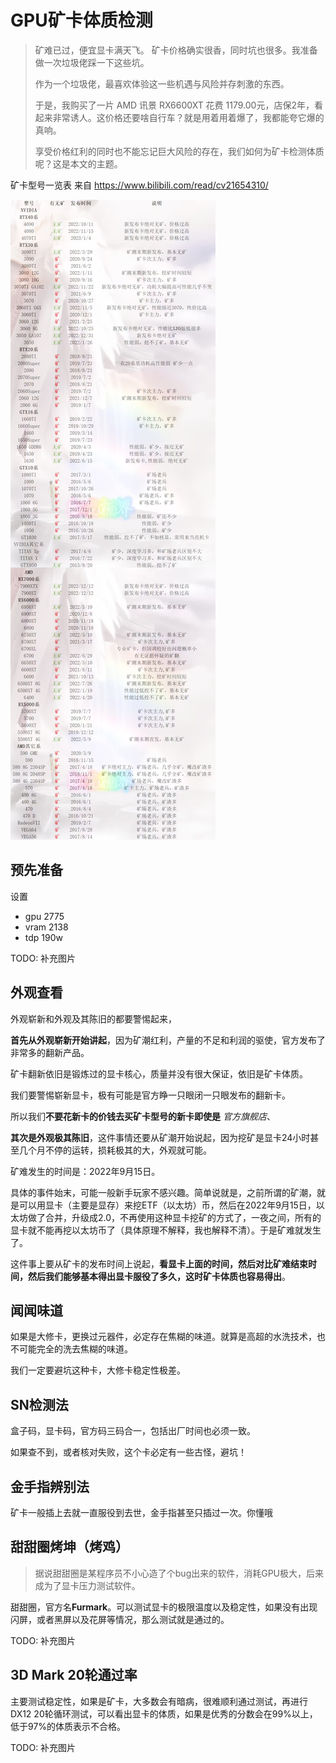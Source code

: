 # GPU矿卡体质检测

> 矿难已过，便宜显卡满天飞。 矿卡价格确实很香，同时坑也很多。我准备做一次垃圾佬踩一下这些坑。
>
> 作为一个垃圾佬，最喜欢体验这一些机遇与风险并存刺激的东西。
>
> 于是，我购买了一片 AMD 讯景 RX6600XT 花费 1179.00元，店保2年，看起来非常诱人。这价格还要啥自行车？就是用着用着爆了，我都能夸它爆的真响。
>
> 享受价格红利的同时也不能忘记巨大风险的存在，我们如何为矿卡检测体质呢？这是本文的主题。

矿卡型号一览表 来自 https://www.bilibili.com/read/cv21654310/

![image-20231218112838003](GPU矿卡体质检测.assets/image-20231218112838003.png)

## 预先准备

设置

- gpu 2775
- vram 2138
- tdp 190w

TODO: 补充图片

## 外观查看

外观崭新和外观及其陈旧的都要警惕起来，

**首先从外观崭新开始讲起**，因为矿潮红利，产量的不足和利润的驱使，官方发布了非常多的翻新产品。

矿卡翻新依旧是锻炼过的显卡核心，质量并没有很大保证，依旧是矿卡体质。

我们要警惕崭新显卡，极有可能是官方睁一只眼闭一只眼发布的翻新卡。

所以我们**不要花新卡的价钱去买矿卡型号的新卡即使是** *官方旗舰店*、



**其次是外观极其陈旧**，这件事情还要从矿潮开始说起，因为挖矿是显卡24小时甚至几个月不停的运转，损耗极其的大，外观就可能。

矿难发生的时间是：2022年9月15日。

具体的事件始末，可能一般新手玩家不感兴趣。简单说就是，之前所谓的矿潮，就是可以用显卡（主要是显存）来挖ETF（以太坊）币，然后在2022年9月15日，以太坊做了合并，升级成2.0，不再使用这种显卡挖矿的方式了，一夜之间，所有的显卡就不能再挖以太坊币了（具体原理不解释，我也解释不清）。于是矿难就发生了。

这件事上要从矿卡的发布时间上说起，**看显卡上面的时间，然后对比矿难结束时间，然后我们能够基本得出显卡服役了多久，这时矿卡体质也容易得出**。



## 闻闻味道

如果是大修卡，更换过元器件，必定存在焦糊的味道。就算是高超的水洗技术，也不可能完全的洗去焦糊的味道。

我们一定要避坑这种卡，大修卡稳定性极差。

## SN检测法

盒子码，显卡码，官方码三码合一，包括出厂时间也必须一致。

如果查不到，或者核对失败，这个卡必定有一些古怪，避坑！

## 金手指辨别法

矿卡一般插上去就一直服役到去世，金手指甚至只插过一次。你懂哦



## 甜甜圈烤坤（烤鸡）

> 据说甜甜圈是某程序员不小心造了个bug出来的软件，消耗GPU极大，后来成为了显卡压力测试软件。

甜甜圈，官方名**Furmark**。可以测试显卡的极限温度以及稳定性，如果没有出现闪屏，或者黑屏以及花屏等情况，那么测试就是通过的。

TODO: 补充图片



## 3D Mark 20轮通过率

主要测试稳定性，如果是矿卡，大多数会有暗病，很难顺利通过测试，再进行DX12 20轮循环测试，可以看出显卡的体质，如果是优秀的分数会在99%以上，低于97%的体质表示不合格。

TODO: 补充图片

